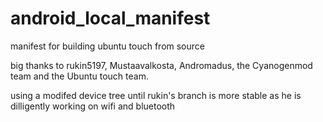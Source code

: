 android_local_manifest
======================

manifest for building ubuntu touch from source

big thanks to rukin5197, Mustaavalkosta, Andromadus, the Cyanogenmod team and the Ubuntu touch team.

using a modifed device tree until rukin's branch is more stable as he is dilligently working on wifi and bluetooth
